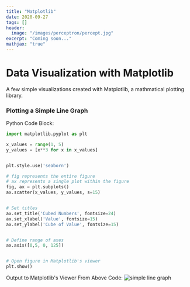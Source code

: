 ```yaml
---
title: "Matplotlib"
date: 2020-09-27
tags: []
header:
  image: "/images/perceptron/percept.jpg"
excerpt: "Coming soon..."
mathjax: "true"
---
```


# Data Visualization with Matplotlib

A few simple visualizations created with Matplotlib, a mathmatical plotting library. 

### Plotting a Simple Line Graph

Python Code Block:
```python
import matplotlib.pyplot as plt

x_values = range(1, 5)
y_values = [x**3 for x in x_values]


plt.style.use('seaborn')

# fig represents the entire figure
# ax represents a single plot within the figure
fig, ax = plt.subplots()
ax.scatter(x_values, y_values, s=15)


# Set titles
ax.set_title('Cubed Numbers', fontsize=24)
ax.set_xlabel('Value', fontsize=15)
ax.set_ylabel('Cube of Value', fontsize=15)


# Define range of axes
ax.axis([0,5, 0, 125])


# Open figure in Matplotlib's viewer
plt.show()
```

Output to Matplotlib's Viewer From Above Code:
<img src="{{ site.url }}{{ site.baseurl }}/images/2020-09-27-matplotlib/cubes.png" alt="simple line graph">

